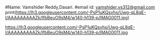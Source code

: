 #Name: Vamshider Reddy,Dasari.
#email id: vamshider.vs312@gmail.com
print(https://lh3.googleusercontent.com/-PsP1uKQsvhs/Uwg-qL8qE-I/AAAAAAAAAZk/IfbBeuO9sM4/w140-h139-p/IMAG0011.jpg)

https://lh3.googleusercontent.com/-PsP1uKQsvhs/Uwg-qL8qE-I/AAAAAAAAAZk/IfbBeuO9sM4/w140-h139-p/IMAG0011.jpg
